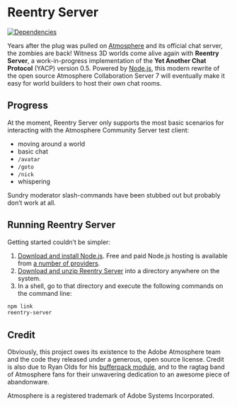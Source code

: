 Reentry Server
==============

[![Dependencies](https://david-dm.org/1ec5/reentry-server.png)](https://david-dm.org/1ec5/reentry-server)

Years after the plug was pulled on [Atmosphere](http://www.adobe.com/products/atmosphere/) and its official chat server, the zombies are back! Witness 3D worlds come alive again with **Reentry Server**, a work-in-progress implementation of the **Yet Another Chat Protocol** (YACP) version 0.5. Powered by [Node.js](http://nodejs.org/), this modern rewrite of the open source Atmosphere Collaboration Server 7 will eventually make it easy for world builders to host their own chat rooms.

Progress
--------

At the moment, Reentry Server only supports the most basic scenarios for interacting with the Atmosphere Community Server test client:

* moving around a world
* basic chat
* `/avatar`
* `/goto`
* `/nick`
* whispering

Sundry moderator slash-commands have been stubbed out but probably don’t work at all.

Running Reentry Server
----------------------

Getting started couldn’t be simpler:

1. [Download and install Node.js](http://nodejs.org). Free and paid Node.js hosting is available from [a number of providers](https://github.com/joyent/node/wiki/Node-Hosting).
1. [Download and unzip Reentry Server](https://github.com/1ec5/reentry-server/downloads) into a directory anywhere on the system.
1. In a shell, go to that directory and execute the following commands on the command line:
```bash
npm link
reentry-server
```

Credit
------

Obviously, this project owes its existence to the Adobe Atmosphere team and the code they released under a generous, open source license. Credit is also due to Ryan Olds for his [bufferpack module](https://github.com/ryanrolds/bufferpack), and to the ragtag band of Atmosphere fans for their unwavering dedication to an awesome piece of abandonware.

Atmosphere is a registered trademark of Adobe Systems Incorporated.
